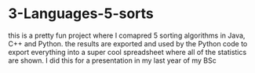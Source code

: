 # 3-Languages-5-sorts
this is a pretty fun project where I comapred 5 sorting algorithms in Java, C++ and Python. the results are exported and used by the Python code to export everything into a super cool spreadsheet where all of the statistics are shown. I did this for a presentation in my last year of my BSc
